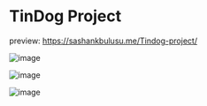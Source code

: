 # TinDog Project
preview: https://sashankbulusu.me/Tindog-project/

![image](https://github.com/sashank-27/Tindog-project/assets/110322762/a46187a0-e290-417c-b4f5-a0ba53dfd004)

![image](https://github.com/sashank-27/Tindog-project/assets/110322762/89e69b25-922f-4a90-b377-fb7e79cfab9c)

![image](https://github.com/sashank-27/Tindog-project/assets/110322762/126e79ae-d174-447c-8e14-8dacbbba05f2)


